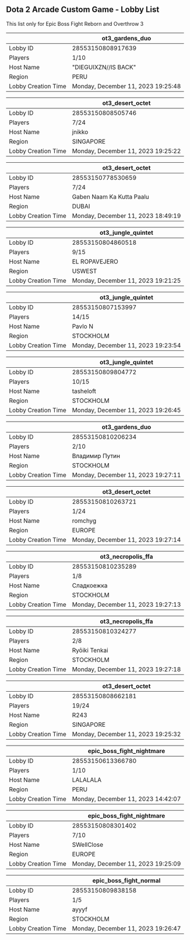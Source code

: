 ## Dota 2 Arcade Custom Game - Lobby List

This list only for Epic Boss Fight Reborn and Overthrow 3

|  | ot3_gardens_duo |
| ------ | ------ |
| Lobby ID | 28553150808917639 |
| Players | 1/10 |
| Host Name | "DIEGUIXZN//IS BACK" |
| Region | PERU |
| Lobby Creation Time | Monday, December 11, 2023 19:25:48 |


|  | ot3_desert_octet |
| ------ | ------ |
| Lobby ID | 28553150808505746 |
| Players | 7/24 |
| Host Name | jnikko |
| Region | SINGAPORE |
| Lobby Creation Time | Monday, December 11, 2023 19:25:22 |


|  | ot3_desert_octet |
| ------ | ------ |
| Lobby ID | 28553150778530659 |
| Players | 7/24 |
| Host Name | Gaben Naam Ka Kutta Paalu |
| Region | DUBAI |
| Lobby Creation Time | Monday, December 11, 2023 18:49:19 |


|  | ot3_jungle_quintet |
| ------ | ------ |
| Lobby ID | 28553150804860518 |
| Players | 9/15 |
| Host Name | EL ROPAVEJERO |
| Region | USWEST |
| Lobby Creation Time | Monday, December 11, 2023 19:21:25 |


|  | ot3_jungle_quintet |
| ------ | ------ |
| Lobby ID | 28553150807153997 |
| Players | 14/15 |
| Host Name | Pavlo N |
| Region | STOCKHOLM |
| Lobby Creation Time | Monday, December 11, 2023 19:23:54 |


|  | ot3_jungle_quintet |
| ------ | ------ |
| Lobby ID | 28553150809804772 |
| Players | 10/15 |
| Host Name | tasheloft |
| Region | STOCKHOLM |
| Lobby Creation Time | Monday, December 11, 2023 19:26:45 |


|  | ot3_gardens_duo |
| ------ | ------ |
| Lobby ID | 28553150810206234 |
| Players | 2/10 |
| Host Name | Владимир Путин |
| Region | STOCKHOLM |
| Lobby Creation Time | Monday, December 11, 2023 19:27:11 |


|  | ot3_desert_octet |
| ------ | ------ |
| Lobby ID | 28553150810263721 |
| Players | 1/24 |
| Host Name | romchyg |
| Region | EUROPE |
| Lobby Creation Time | Monday, December 11, 2023 19:27:14 |


|  | ot3_necropolis_ffa |
| ------ | ------ |
| Lobby ID | 28553150810235289 |
| Players | 1/8 |
| Host Name | Сладкоежка |
| Region | STOCKHOLM |
| Lobby Creation Time | Monday, December 11, 2023 19:27:13 |


|  | ot3_necropolis_ffa |
| ------ | ------ |
| Lobby ID | 28553150810324277 |
| Players | 2/8 |
| Host Name | Ryōiki Tenkai |
| Region | STOCKHOLM |
| Lobby Creation Time | Monday, December 11, 2023 19:27:18 |


|  | ot3_desert_octet |
| ------ | ------ |
| Lobby ID | 28553150808662181 |
| Players | 19/24 |
| Host Name | R243 |
| Region | SINGAPORE |
| Lobby Creation Time | Monday, December 11, 2023 19:25:32 |


|  | epic_boss_fight_nightmare |
| ------ | ------ |
| Lobby ID | 28553150613366780 |
| Players | 1/10 |
| Host Name | LALALALA |
| Region | PERU |
| Lobby Creation Time | Monday, December 11, 2023 14:42:07 |


|  | epic_boss_fight_nightmare |
| ------ | ------ |
| Lobby ID | 28553150808301402 |
| Players | 7/10 |
| Host Name | SWellClose |
| Region | EUROPE |
| Lobby Creation Time | Monday, December 11, 2023 19:25:09 |


|  | epic_boss_fight_normal |
| ------ | ------ |
| Lobby ID | 28553150809838158 |
| Players | 1/5 |
| Host Name | ayyyf |
| Region | STOCKHOLM |
| Lobby Creation Time | Monday, December 11, 2023 19:26:47 |


